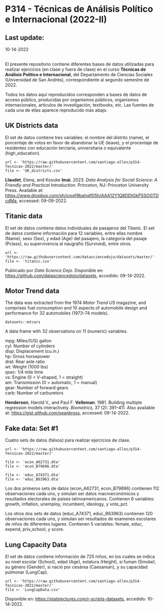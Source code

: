 P314 - Técnicas de Análisis Político e Internacional (2022-II)
=================================

Last update:
------------------
10-14-2022

</br >El presente repositorio contiene diferentes bases de datos utilizadas para realizar ejercicios (en clase y fuera de clase) en el curso <b>Técnicas de Análisis Político e Internacional</b>, del Departamento de Ciencias Sociales (Universidad de San Andrés), correspondiente al segundo semestre de 2022.

Todos los datos aquí reproducidos corresponden a bases de datos de acceso público, producidas por organismos públicos, organismos internacionales, artículos de investigación, textbooks, etc. Las fuentes de cada una de ellas aparece reproducido más abajo.

UK Districts data
------------------

El set de datos contiene tres variables: el nombre del distrito (name), el porcentaje de votos en favor de abandonar la UE (leave), y el procentaje de residentes con educación terciaria, universitaria o equivalente (high_education).
<pre><code>url <- 'https://raw.githubusercontent.com/santiago-alles/p314-Tecnicas-2022/master/'
file <- 'UK_districts.csv'</pre></code>
<b>Llaudet</b>, Elena, and Kosuke <b>Imai</b>. 2023. <i>Data Analysis for Social Science: A Friendly and Practical Introduction.</i> Princeton, NJ: Princeton University Press. Available at: <https://www.dropbox.com/sh/icpqf9bahqlf05h/AAA12Y1Q8DDtGkPSSOGTDcdMa>, accessed: 09-09-2022.

Titanic data
------------------

El set de datos contiene datos individuales de pasajeros del Titanic. El set de datos contiene información para 12 variables, entre ellas nombre (Name), sexo (Sex), y edad (Age) del pasajero, la categoría del pasaje (Pclass), su supervivencia al naugrafio (Survived), entre otros.
<pre><code>url <- 'https://raw.githubusercontent.com/datasciencedojo/datasets/master/'
file <- 'titanic.csv'</pre></code>

Publicado por <i>Data Science Dojo</i>. Disponible en: <https://github.com/datasciencedojo/datasets>, accedido: 09-14-2022.

Motor Trend data
------------------

The data was extracted from the 1974 <i>Motor Trend US</i> magazine, and comprises fuel consumption and 10 aspects of automobile design and performance for 32 automobiles (1973–74 models).
<pre><code>datasets::mtcars</pre></code>

A data frame with 32 observations on 11 (numeric) variables.

mpg:	Miles/(US) gallon</br >
cyl:	Number of cylinders</br >
disp:	Displacement (cu.in.)</br >
hp:	Gross horsepower</br >
drat:	Rear axle ratio</br >
wt:	Weight (1000 lbs)</br >
qsec:	1/4 mile time</br >
vs:	Engine (0 = V-shaped, 1 = straight)</br >
am:	Transmission (0 = automatic, 1 = manual)</br >
gear:	Number of forward gears</br >
carb:	Number of carburetors</br >

<b>Henderson</b>, Harold V., and Paul F. <b>Velleman</b>. 1981. Building multiple regression models interactively. <i>Biometrics</i>, 37 (2): 391–411. Also available at: <https://gist.github.com/seankross>, accessed: 09-14-2022.

Fake data: Set #1
------------------

Cuatro sets de datos (falsos) para realizar ejercicios de clase.

<pre><code>url <- 'https://raw.githubusercontent.com/santiago-alles/p314-Tecnicas-2022/master/'

file <- 'econ_A62731.dta'
file <- 'econ_B79696.dta'

file <- 'educ_A74371.dta'
file <- 'educ_B63963.dta'</pre></code>

Los dos primeros sets de datos (econ_A62731, econ_B79696) contienen 112 observaciones cada uno, y simulan ser datos macroeconómicos y resultados electorales de países latinoamericanos. Contienen 6 variables: growth, inflation, unemploy, incumbent, ideology, y vote_pct.

Los otros dos sets de datos (educ_A74371, educ_B63963) contienen 120 observaciones cada uno, y simulan ser resultados de examenes escolares de niñxs de diferentes lugares. Contienen 5 variables: female, educ, expend, priv_school, y score.

Lung Capacity Data
------------------

El set de datos contiene información de 725 niños, en los cuales se indica su nivel escolar (School), edad (Age), estatura (Height), si fuman (Smoke), su género (Gender), si nació por cesárea (Caesarean), y su capacidad pulmonar (LungCap).

<pre><code>url <- 'https://raw.githubusercontent.com/santiago-alles/p314-Tecnicas-2022/master/'
file <- 'LungCapData.csv'</pre></code>

Disponible en: <https://statslectures.com/r-scripts-datasets>, accedido: 10-14-2022.
